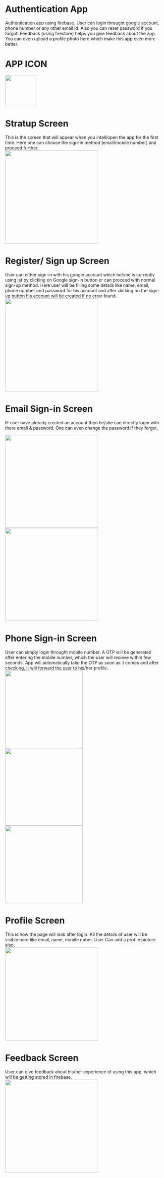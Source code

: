 # Authentication App
  Authentication app using firebase. User can login throught google account, phone number or any other email id. Also you can reset password if you forgot. Feedback (using firestore) helps you give feedback about the app. You can even upload a profile photo here which make this app even more better.


# APP ICON
<img src = "app\src\main\res\drawable\log.png" width="100">

# Stratup Screen
  This is the screen that will appear when you intall/open the app for the first time. Here one can choose the sign-in method (email/mobile number) and proceed further. <br>
<img src = "app\src\main\res\drawable-v24\Screenshot_startup.png" width="300">

# Register/ Sign up Screen
  User can either sign-in with his google account which he/she is currently using jst by clicking on Google sign-in button or can proceed with normal sign-up method. Here user will be filling some details like name, email, phone number and password for his account and after clicking on the sign-up button his account will be created if no error found. <br>
<img src = "app\src\main\res\drawable-v24\Screenshot_emailLogin.png" width="300">

# Email Sign-in Screen
  IF user have already created an account then he/she can directly login with there email & password. One can even change the password if they forgot. <br>
<p><img src = "app\src\main\res\drawable-v24\Screenshot_signin.png" width="300">  <img src = "app\src\main\res\drawable-v24\Screenshot_password.png" width="300"></p>

# Phone Sign-in Screen 
  User can simply login throught mobile number. A OTP will be generated after entering the mobile number, which the user will recieve within few seconds. App will automatically take the OTP as soon as it comes and after checking, it will forward the user to his/her profile. <br>
<img src = "app\src\main\res\drawable-v24\Screenshot_phomeLogin.png" width="250">  
<img src = "app\src\main\res\drawable-v24\Screenshot_phoneOTP1.png" width="250">  
<img src = "app\src\main\res\drawable-v24\Screenshot_phoneOTP.png" width="250">  

# Profile Screen
  This is how the page will look after login. All the details of user will  be visible here like email, name, mobile nuber. User Can add a profile picture also. <br>
<img src = "app\src\main\res\drawable-v24\Screenshot_profile.png" width="300">

# Feedback Screen
  User can give feedback about his/her experience of using this app, which will be getting stored in firebase. <br>
<img src = "app\src\main\res\drawable-v24\Screenshot_feedback.png" width="300">

